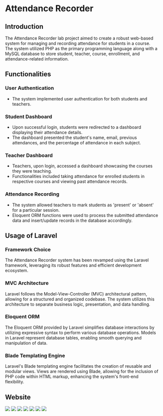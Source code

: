# Attendance Recorder

## Introduction

The Attendance Recorder lab project aimed to create a robust web-based system for managing and recording attendance for students in a course. The system utilized PHP as the primary programming language along with a MySQL database to store student, teacher, course, enrollment, and attendance-related information.

## Functionalities

### User Authentication

- The system implemented user authentication for both students and teachers.

### Student Dashboard

- Upon successful login, students were redirected to a dashboard displaying their attendance details.
- The dashboard presented the student's name, email, previous attendances, and the percentage of attendance in each subject.

### Teacher Dashboard

- Teachers, upon login, accessed a dashboard showcasing the courses they were teaching.
- Functionalities included taking attendance for enrolled students in respective courses and viewing past attendance records.

### Attendance Recording

- The system allowed teachers to mark students as 'present' or 'absent' for a particular session.
- Eloquent ORM   functions were used to process the submitted attendance data and insert/update records in the database accordingly.

## Usage of Laravel

### Framework Choice

The Attendance Recorder system has been revamped using the Laravel framework, leveraging its robust features and efficient development ecosystem.

### MVC Architecture

Laravel follows the Model-View-Controller (MVC) architectural pattern, allowing for a structured and organized codebase. The system utilizes this architecture to separate business logic, presentation, and data handling.

### Eloquent ORM

The Eloquent ORM provided by Laravel simplifies database interactions by utilizing expressive syntax to perform various database operations. Models in Laravel represent database tables, enabling smooth querying and manipulation of data.

### Blade Templating Engine

Laravel's Blade templating engine facilitates the creation of reusable and modular views. Views are rendered using Blade, allowing for the inclusion of PHP code within HTML markup, enhancing the system's front-end flexibility.


## Website

![](images/1_login.jpg)
![](images/2_Teacher%20Dashboard.jpg)
![](images/3_Teacher's%20Previous%20Sessions.jpg)
![](images/4_Teacher%20Updating%20Attendance%20of%20a%20Particular%20Session.jpg)
![](images/5_Update%20status%20form.jpg)
![](images/6_Take%20attendance%20form.jpg)
![](images/7_Student%20Dashboard.jpg)
